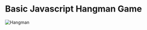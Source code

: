 # Basic Javascript Hangman Game
![Hangman](https://user-images.githubusercontent.com/86682502/203980657-20f56158-3e90-4b55-ab32-750c9eb352b1.png)




